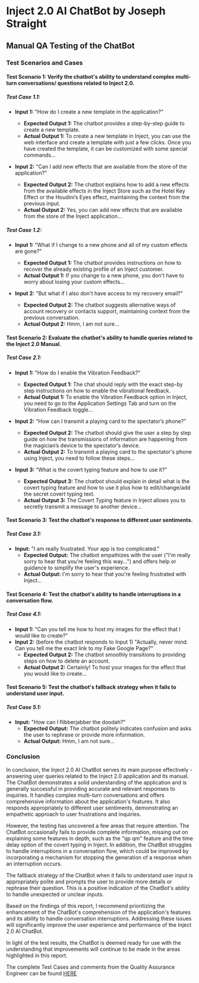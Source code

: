 # Inject 2.0 AI ChatBot by Joseph Straight
## Manual QA Testing of the ChatBot

### Test Scenarios and Cases

#### Test Scenario 1: Verify the chatbot's ability to understand complex multi-turn conversations/ questions related to Inject 2.0.

##### Test Case 1.1:
- **Input 1:** "How do I create a new template in the application?"
  - **Expected Output 1:** The chatbot provides a step-by-step guide to create a new template.
  - **Actual Output 1:** To create a new template in Inject, you can use the web interface and create a template with just a few clicks. Once you have created the template, it can be customized with some special commands...

- **Input 2:** "Can I add new effects that are available from the store of the application?"
  - **Expected Output 2:** The chatbot explains how to add a new effects from the available effects in the Inject Store such as the Hotel Key Effect or the Houdini’s Eyes effect, maintaining the context from the previous input.
  - **Actual Output 2:** Yes, you can add new effects that are available from the store of the Inject application...

##### Test Case 1.2:
- **Input 1:** "What if I change to a new phone and all of my custom effects are gone?"
  - **Expected Output 1:** The chatbot provides instructions on how to recover the already existing profile of an Inject customer.
  - **Actual Output 1:** If you change to a new phone, you don't have to worry about losing your custom effects...

- **Input 2:** "But what if I also don't have access to my recovery email?"
  - **Expected Output 2:** The chatbot suggests alternative ways of account recovery or contacts support, maintaining context from the previous conversation.
  - **Actual Output 2:** Hmm, I am not sure...

#### Test Scenario 2: Evaluate the chatbot's ability to handle queries related to the Inject 2.0 Manual.

##### Test Case 2.1:
- **Input 1:** "How do I enable the Vibration Feedback?"
  - **Expected Output 1:** The chat should reply with the exact step-by step instructions on how to enable the vibrational feedback.
  - **Actual Output 1:** To enable the Vibration Feedback option in Inject, you need to go to the Application Settings Tab and turn on the Vibration Feedback toggle...

- **Input 2:** “How can I transmit a playing card to the spectator’s phone?”
  - **Expected Output 2:** The chatbot should give the user a step by step guide on how the transmissions of information are happening from the magician’s device to the spectator’s device.
  - **Actual Output 2:** To transmit a playing card to the spectator's phone using Inject, you need to follow these steps...

- **Input 3:** “What is the covert typing feature and how to use it?”
  - **Expected Output 3:** The chatbot should explain in detail what is the covert typing feature and how to use it plus how to edit/change/add the secret covert typing text.
  - **Actual Output 3:** The Covert Typing feature in Inject allows you to secretly transmit a message to another device...

#### Test Scenario 3: Test the chatbot's response to different user sentiments.

##### Test Case 3.1:
- **Input:** "I am really frustrated. Your app is too complicated."
  - **Expected Output:** The chatbot empathizes with the user ("I'm really sorry to hear that you're feeling this way...") and offers help or guidance to simplify the user's experience.
  - **Actual Output:** I'm sorry to hear that you're feeling frustrated with Inject...

#### Test Scenario 4: Test the chatbot's ability to handle interruptions in a conversation flow.

##### Test Case 4.1:
- **Input 1:** "Can you tell me how to host my images for the effect that I would like to create?"
- **Input 2:** (before the chatbot responds to Input 1) "Actually, never mind. Can you tell me the exact link to my Fake Google Page?"
  - **Expected Output 2:** The chatbot smoothly transitions to providing steps on how to delete an account.
  - **Actual Output 2:** Certainly! To host your images for the effect that you would like to create...

#### Test Scenario 5: Test the chatbot's fallback strategy when it fails to understand user input.

##### Test Case 5.1:
- **Input:** "How can I flibberjabber the doodah?"
  - **Expected Output:** The chatbot politely indicates confusion and asks the user to rephrase or provide more information.
  - **Actual Output:** Hmm, I am not sure...

### Conclusion

In conclusion, the Inject 2.0 AI ChatBot serves its main purpose effectively - answering user queries related to the Inject 2.0 application and its manual. The ChatBot demonstrates a solid understanding of the application and is generally successful in providing accurate and relevant responses to inquiries. It handles complex multi-turn conversations and offers comprehensive information about the application's features. It also responds appropriately to different user sentiments, demonstrating an empathetic approach to user frustrations and inquiries.

However, the testing has uncovered a few areas that require attention. The ChatBot occasionally fails to provide complete information, missing out on explaining some features in depth, such as the "qp qm" feature and the time delay option of the covert typing in Inject. In addition, the ChatBot struggles to handle interruptions in a conversation flow, which could be improved by incorporating a mechanism for stopping the generation of a response when an interruption occurs.

The fallback strategy of the ChatBot when it fails to understand user input is appropriately polite and prompts the user to provide more details or rephrase their question. This is a positive indication of the ChatBot's ability to handle unexpected or unclear inputs.

Based on the findings of this report, I recommend prioritizing the enhancement of the ChatBot's comprehension of the application's features and its ability to handle conversation interruptions. Addressing these issues will significantly improve the user experience and performance of the Inject 2.0 AI ChatBot.

In light of the test results, the ChatBot is deemed ready for use with the understanding that improvements will continue to be made in the areas highlighted in this report.



The complete Test Cases and comments from the Quality Assurance Engineer can be found [HERE](https://docs.google.com/document/d/1DBiTsUXrXVFhM6eL8a6jUAQXW1FlwmLx9_k02_2YZFI/edit?usp=sharing)

